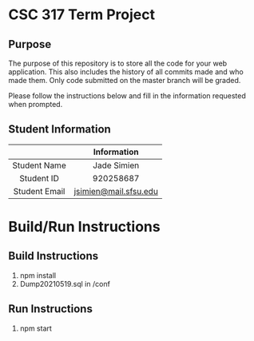 # CSC 317 Term Project

## Purpose

The purpose of this repository is to store all the code for your web application. This also includes the history of all commits made and who made them. Only code submitted on the master branch will be graded.

Please follow the instructions below and fill in the information requested when prompted.

## Student Information

|               | Information           |
|:-------------:|:---------------------:|
| Student Name  | Jade Simien           |
| Student ID    | 920258687             |
| Student Email | jsimien@mail.sfsu.edu |



# Build/Run Instructions

## Build Instructions
1. npm install
2. Dump20210519.sql in /conf

## Run Instructions
1. npm start
